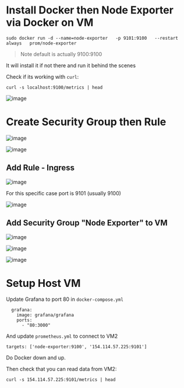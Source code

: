 # Install Docker then Node Exporter via Docker on VM

```
sudo docker run -d --name=node-exporter   -p 9101:9100   --restart always   prom/node-exporter
```

> Note default is actually 9100:9100

It will install it if not there and run it behind the scenes

Check if its working with `curl`:

```
curl -s localhost:9100/metrics | head
```

![image](https://github.com/user-attachments/assets/c1c58488-7a66-44b5-9208-e78b8fe02a43)


# Create Security Group then Rule

![image](https://github.com/user-attachments/assets/7ae6d77c-927a-420b-af45-cfa229fdce86)

![image](https://github.com/user-attachments/assets/3317466a-00a4-485a-814a-6e119a551fde)

## Add Rule - Ingress

![image](https://github.com/user-attachments/assets/96bea019-5108-44b8-892a-61c7e2aefe5b)

For this specific case port is 9101 (usually 9100)

![image](https://github.com/user-attachments/assets/6c7d16ec-83ba-446c-a565-ea3799b401cc)

## Add Security Group "Node Exporter" to VM

![image](https://github.com/user-attachments/assets/1620fc34-10bf-4e73-8ea1-e9bbf3c4d07a)

![image](https://github.com/user-attachments/assets/643b10cc-abc1-4116-8dc1-bb48d9102ddc)

![image](https://github.com/user-attachments/assets/dfd24f46-f58e-4981-b331-2cdd4b9561a3)

# Setup Host VM

Update Grafana to port 80 in `docker-compose.yml`

```
  grafana:
    image: grafana/grafana
    ports:
      - "80:3000"

```

And update `prometheus.yml` to connect to VM2

```
targets: ['node-exporter:9100', '154.114.57.225:9101']
```

Do Docker down and up.

Then check that you can read data from VM2:

```
curl -s 154.114.57.225:9101/metrics | head
```
